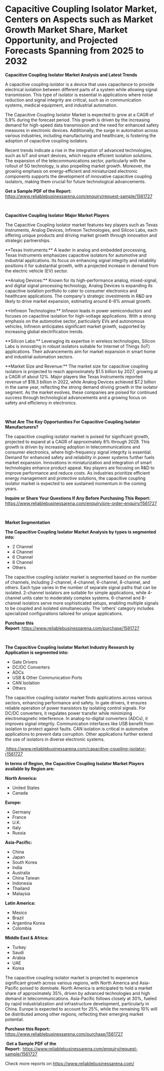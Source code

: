 <p><h1>Capacitive Coupling Isolator Market, Centers on Aspects such as Market Growth Market Share, Market Opportunity, and Projected Forecasts Spanning from 2025 to 2032</h1></p><p><strong>Capacitive Coupling Isolator Market Analysis and Latest Trends</strong></p>
<p><p>A capacitive coupling isolator is a device that uses capacitance to provide electrical isolation between different parts of a system while allowing signal transmission. This type of isolator is essential in applications where noise reduction and signal integrity are critical, such as in communication systems, medical equipment, and industrial automation.</p><p>The Capacitive Coupling Isolator Market is expected to grow at a CAGR of 5.9% during the forecast period. This growth is driven by the increasing demand for high-speed data transmission and the need for enhanced safety measures in electronic devices. Additionally, the surge in automation across various industries, including manufacturing and healthcare, is fostering the adoption of capacitive coupling isolators.</p><p>Recent trends indicate a rise in the integration of advanced technologies, such as IoT and smart devices, which require efficient isolation solutions. The expansion of the telecommunications sector, particularly with the rollout of 5G technology, is also propelling market growth. Moreover, the growing emphasis on energy-efficient and miniaturized electronic components supports the development of innovative capacitive coupling isolators, making them crucial for future technological advancements.</p></p>
<p><strong>Get a Sample PDF of the Report:&nbsp;</strong> <a href="https://www.reliablebusinessarena.com/enquiry/request-sample/1561727?utm_campaign=2217&utm_medium=2&utm_source=Github&utm_content=ia&utm_term=28022025&utm_id=capacitive-coupling-isolator">https://www.reliablebusinessarena.com/enquiry/request-sample/1561727</a></p>
<p>&nbsp;</p>
<p><strong>Capacitive Coupling Isolator Major Market Players</strong></p>
<p><p>The Capacitive Coupling Isolator market features key players such as Texas Instruments, Analog Devices, Infineon Technologies, and Silicon Labs, each offering unique products and driving market growth through innovation and strategic partnerships.</p><p>**Texas Instruments:** A leader in analog and embedded processing, Texas Instruments emphasizes capacitive isolators for automotive and industrial applications. Its focus on enhancing signal integrity and reliability positions it for substantial growth, with a projected increase in demand from the electric vehicle (EV) sector.</p><p>**Analog Devices:** Known for its high-performance analog, mixed-signal, and digital signal processing technology, Analog Devices is expanding its capacitive isolation portfolio to cater to consumer electronics and healthcare applications. The company's strategic investments in R&D are likely to drive market expansion, estimating around 6-8% annual growth.</p><p>**Infineon Technologies:** Infineon leads in power semiconductors and focuses on capacitive isolation for high-voltage applications. With a strong emphasis on the automotive sector, particularly EVs and autonomous vehicles, Infineon anticipates significant market growth, supported by increasing global electrification trends.</p><p>**Silicon Labs:** Leveraging its expertise in wireless technologies, Silicon Labs is innovating in robust isolators suitable for Internet of Things (IoT) applications. Their advancements aim for market expansion in smart home and industrial automation sectors.</p><p>**Market Size and Revenue:** The market size for capacitive coupling isolators is projected to reach approximately $1.5 billion by 2027, growing at a CAGR of about 12%. Major players like Texas Instruments reported revenue of $18.3 billion in 2022, while Analog Devices achieved $7.2 billion in the same year, reflecting the strong demand driving growth in the isolator segment. As the market evolves, these companies are poised for continued success through technological advancements and a growing focus on safety and efficiency in electronics.</p></p>
<p>&nbsp;</p>
<p><strong>What Are The Key Opportunities For Capacitive Coupling Isolator Manufacturers?</strong></p>
<p><p>The capacitive coupling isolator market is poised for significant growth, projected to expand at a CAGR of approximately 8% through 2028. This growth is driven by increasing adoption in telecommunications and consumer electronics, where high-frequency signal integrity is essential. Demand for enhanced safety and reliability in power systems further fuels market expansion. Innovations in miniaturization and integration of smart technologies enhance product appeal. Key players are focusing on R&D to improve performance and reduce costs. As industries prioritize efficient energy management and protective solutions, the capacitive coupling isolator market is expected to see sustained momentum in the coming years.</p></p>
<p><strong>Inquire or Share Your Questions If Any Before Purchasing This Report:</strong> <a href="https://www.reliablebusinessarena.com/enquiry/pre-order-enquiry/1561727?utm_campaign=2217&utm_medium=2&utm_source=Github&utm_content=ia&utm_term=28022025&utm_id=capacitive-coupling-isolator">https://www.reliablebusinessarena.com/enquiry/pre-order-enquiry/1561727</a></p>
<p>&nbsp;</p>
<p><strong>Market Segmentation</strong></p>
<p><strong>The Capacitive Coupling Isolator Market Analysis by types is segmented into:</strong></p>
<p><ul><li>2 Channel</li><li>4 Channel</li><li>6 Channel</li><li>8 Channel</li><li>Others</li></ul></p>
<p><p>The capacitive coupling isolator market is segmented based on the number of channels, including 2-channel, 4-channel, 6-channel, 8-channel, and others. Each type varies in the number of separate signal paths that can be isolated. 2-channel isolators are suitable for simple applications, while 4-channel units cater to moderately complex systems. 6-channel and 8-channel isolators serve more sophisticated setups, enabling multiple signals to be coupled and isolated simultaneously. The 'others' category includes specialized configurations tailored for unique applications.</p></p>
<p><strong>Purchase this Report:&nbsp;</strong><a href="https://www.reliablebusinessarena.com/purchase/1561727?utm_campaign=2217&utm_medium=2&utm_source=Github&utm_content=ia&utm_term=28022025&utm_id=capacitive-coupling-isolator">https://www.reliablebusinessarena.com/purchase/1561727</a></p>
<p>&nbsp;</p>
<p><strong>The Capacitive Coupling Isolator Market Industry Research by Application is segmented into:</strong></p>
<p><ul><li>Gate Drivers</li><li>DC/DC Converters</li><li>ADCs</li><li>USB & Other Communication Ports</li><li>CAN Isolation</li><li>Others</li></ul></p>
<p><p>The capacitive coupling isolator market finds applications across various sectors, enhancing performance and safety. In gate drivers, it ensures reliable operation of power transistors by isolating control signals. For DC/DC converters, it regulates power transfer while minimizing electromagnetic interference. In analog-to-digital converters (ADCs), it improves signal integrity. Communication interfaces like USB benefit from isolation to protect against faults. CAN isolation is critical in automotive applications to prevent data corruption. Other applications further extend the use of isolators in diverse electronic systems.</p></p>
<p><a href="https://www.reliablebusinessarena.com/capacitive-coupling-isolator-r1561727?utm_campaign=2217&utm_medium=2&utm_source=Github&utm_content=ia&utm_term=28022025&utm_id=capacitive-coupling-isolator">&nbsp;https://www.reliablebusinessarena.com/capacitive-coupling-isolator-r1561727</a></p>
<p><strong>In terms of Region, the Capacitive Coupling Isolator Market Players available by Region are:</strong></p>
<p>
    <p> <strong> North America: </strong>
        <ul>
            <li>United States</li>
            <li>Canada</li>
        </ul>
        </p> 
    <p> <strong> Europe: </strong>
        <ul>
            <li>Germany</li>
            <li>France</li>
            <li>U.K.</li>
            <li>Italy</li>
            <li>Russia</li>
        </ul>
        </p> 
    <p> <strong> Asia-Pacific: </strong>
        <ul>
            <li>China</li>
            <li>Japan</li>
            <li>South Korea</li>
            <li>India</li>
            <li>Australia</li>
            <li>China Taiwan</li>
            <li>Indonesia</li>
            <li>Thailand</li>
            <li>Malaysia</li>
        </ul>
        </p> 
    <p> <strong> Latin America: </strong>
        <ul>
            <li>Mexico</li>
            <li>Brazil</li>
            <li>Argentina Korea</li>
            <li>Colombia</li>
        </ul>
        </p> 
    <p> <strong> Middle East & Africa: </strong>
        <ul>
            <li>Turkey</li>
            <li>Saudi</li>
            <li>Arabia</li>
            <li>UAE</li>
            <li>Korea</li>
        </ul>
    </p>
    </p>
<p><p>The capacitive coupling isolator market is projected to experience significant growth across various regions, with North America and Asia-Pacific poised to dominate. North America is anticipated to hold a market share of approximately 35%, driven by advanced technologies and high demand in telecommunications. Asia-Pacific follows closely at 30%, fueled by rapid industrialization and infrastructure development, particularly in China. Europe is expected to account for 25%, while the remaining 10% will be distributed among other regions, reflecting their emerging market potential.</p></p>
<p><strong>Purchase this Report: </strong><a href="https://www.reliablebusinessarena.com/purchase/1561727?utm_campaign=2217&utm_medium=2&utm_source=Github&utm_content=ia&utm_term=28022025&utm_id=capacitive-coupling-isolator">https://www.reliablebusinessarena.com/purchase/1561727</a></p>
<p>&nbsp;<strong>Get a Sample PDF of the Report:&nbsp;&nbsp;</strong><a href="https://www.reliablebusinessarena.com/enquiry/request-sample/1561727?utm_campaign=2217&utm_medium=2&utm_source=Github&utm_content=ia&utm_term=28022025&utm_id=capacitive-coupling-isolator">https://www.reliablebusinessarena.com/enquiry/request-sample/1561727</a></p>
<p><strong></strong></p>
<p>Check more reports on <a href="https://www.reliablebusinessarena.com/?utm_campaign=2217&utm_medium=2&utm_source=Github&utm_content=ia&utm_term=28022025&utm_id=capacitive-coupling-isolator">https://www.reliablebusinessarena.com/</a></p>